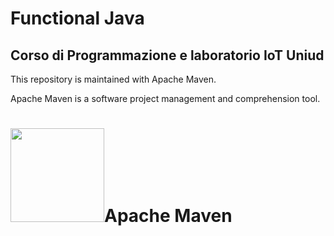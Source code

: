 # Functional Java 

## Corso di Programmazione e laboratorio IoT Uniud



This repository is maintained with Apache Maven.

Apache Maven is a software project management and comprehension tool.

# <img src="https://upload.wikimedia.org/wikipedia/commons/0/0b/Maven_logo.svg" width="150">Apache Maven